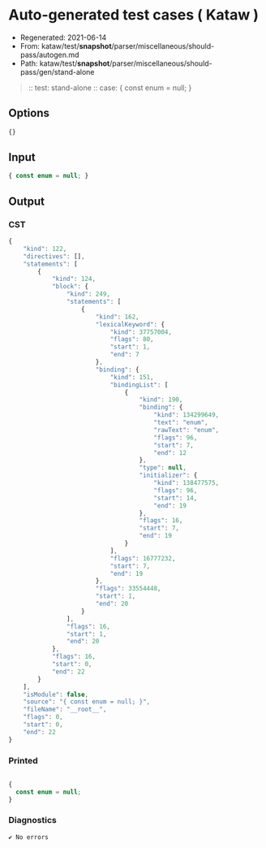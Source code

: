 # Auto-generated test cases ( Kataw )
- Regenerated: 2021-06-14
- From: kataw/test/__snapshot__/parser/miscellaneous/should-pass/autogen.md
- Path: kataw/test/__snapshot__/parser/miscellaneous/should-pass/gen/stand-alone
> :: test: stand-alone
> :: case: { const enum = null; }
## Options

`````js
{}
`````
## Input

`````js
{ const enum = null; }
`````
## Output

### CST

```javascript
{
    "kind": 122,
    "directives": [],
    "statements": [
        {
            "kind": 124,
            "block": {
                "kind": 249,
                "statements": [
                    {
                        "kind": 162,
                        "lexicalKeyword": {
                            "kind": 37757004,
                            "flags": 80,
                            "start": 1,
                            "end": 7
                        },
                        "binding": {
                            "kind": 151,
                            "bindingList": [
                                {
                                    "kind": 190,
                                    "binding": {
                                        "kind": 134299649,
                                        "text": "enum",
                                        "rawText": "enum",
                                        "flags": 96,
                                        "start": 7,
                                        "end": 12
                                    },
                                    "type": null,
                                    "initializer": {
                                        "kind": 138477575,
                                        "flags": 96,
                                        "start": 14,
                                        "end": 19
                                    },
                                    "flags": 16,
                                    "start": 7,
                                    "end": 19
                                }
                            ],
                            "flags": 16777232,
                            "start": 7,
                            "end": 19
                        },
                        "flags": 33554448,
                        "start": 1,
                        "end": 20
                    }
                ],
                "flags": 16,
                "start": 1,
                "end": 20
            },
            "flags": 16,
            "start": 0,
            "end": 22
        }
    ],
    "isModule": false,
    "source": "{ const enum = null; }",
    "fileName": "__root__",
    "flags": 0,
    "start": 0,
    "end": 22
}
```

### Printed

```javascript

{
  const enum = null;
}

```

### Diagnostics

```javascript
✔ No errors
```

